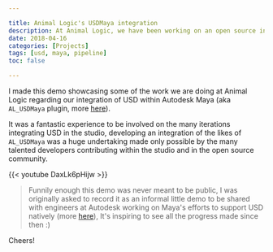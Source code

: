 ```yaml
---

title: Animal Logic's USDMaya integration
description: At Animal Logic, we have been working on an open source integration of USD in Maya, in this post you can see a short demo of how things are going so far.
date: 2018-04-16
categories: [Projects]
tags: [usd, maya, pipeline]
toc: false

---
```


<!--more-->

I made this demo showcasing some of the work we are doing at Animal Logic regarding our
integration of USD within Autodesk Maya (aka `AL_USDMaya` plugin, more
[here](https://github.com/AnimalLogic/AL_USDMaya)).

It was a fantastic experience to be involved on the many iterations integrating USD in the studio,
developing an integration of the likes of `AL_USDMaya` was a huge undertaking made only
possible by the many talented developers contributing within the studio and in the open source
community.

{{< youtube DaxLk6pHijw >}}

> Funnily enough this demo was never meant to be public, I was originally asked to record it as
> an informal little demo to be shared with engineers at Autodesk working on Maya's efforts to
> support USD natively (more [here](https://area.autodesk.com/blogs/the-maya-blog/maya-usd/)),
> It's inspiring to see all the progress made since then :)

Cheers!
